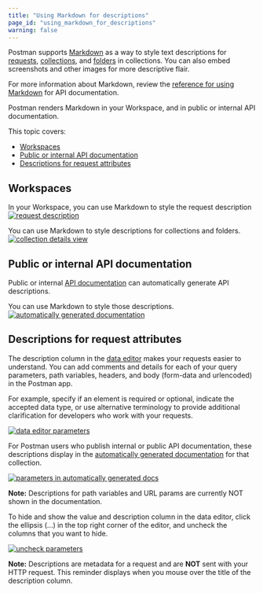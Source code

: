```yaml
---
title: "Using Markdown for descriptions"
page_id: "using_markdown_for_descriptions"
warning: false
---
```


Postman supports [Markdown](/docs/postman/api-documentation/how-to-document-using-markdown/) as a way to style text descriptions for [requests](/docs/postman/sending-api-requests/requests/), [collections](/docs/postman/collections/creating-collections/), and [folders](/docs/postman/collections/managing-collections/) in collections. You can also embed screenshots and other images for more descriptive flair.

For more information about Markdown, review the [reference for using Markdown](https://documenter.getpostman.com/view/33232/markdown-in-api-documentation/JsGc) for API documentation.

Postman renders Markdown in your Workspace, and in public or internal API documentation.

This topic covers:

* [Workspaces](#workspaces)
* [Public or internal API documentation](#public-or-internal-api-documentation)
* [Descriptions for request attributes](#descriptions-for-request-attributes)

## Workspaces

In your Workspace, you can use Markdown to style the request description  
[![request description](https://assets.postman.com/postman-docs/WS-markdown-NSFrequestDescription.png)](https://assets.postman.com/postman-docs/WS-markdown-NSFrequestDescription.png)

You can use Markdown to style descriptions for collections and folders.
[![collection details view](https://assets.postman.com/postman-docs/WS-markdown-descrptions-folders.png)](https://assets.postman.com/postman-docs/WS-markdown-descrptions-folders.png)

## Public or internal API documentation

Public or internal [API documentation](/docs/postman/api-documentation/intro-to-api-documentation/) can automatically generate API descriptions.

You can use Markdown to style those descriptions.
[![automatically generated documentation](https://assets.postman.com/postman-docs/WS-markdown-auto-docs.png)](https://assets.postman.com/postman-docs/WS-markdown-auto-docs.png)

## Descriptions for request attributes

The description column in the [data editor](/docs/postman/launching-postman/navigating-postman/) makes your requests easier to understand. You can add comments and details for each of your query parameters, path variables, headers, and body (form-data and urlencoded) in the Postman app.

For example, specify if an element is required or optional, indicate the accepted data type, or use alternative terminology to provide additional clarification for developers who work with your requests.

[![data editor parameters](https://assets.postman.com/postman-docs/WS-collections-data-editor-params.png)](https://assets.postman.com/postman-docs/WS-collections-data-editor-params.png)

For Postman users who publish internal or public API documentation, these descriptions display in the [automatically generated documentation](/docs/postman/api-documentation/intro-to-api-documentation/) for that collection.

[![parameters in automatically generated docs](https://assets.postman.com/postman-docs/WS-collections-auto-docs.png)](https://assets.postman.com/postman-docs/WS-collections-auto-docs.png)

**Note:** Descriptions for path variables and URL params are currently NOT shown in the documentation.

To hide and show the value and description column in the data editor, click the ellipsis (...) in the top right corner of the editor, and uncheck the columns that you want to hide.

[![uncheck parameters](https://assets.postman.com/postman-docs/WS-collections-uncheck-params.png)](https://assets.postman.com/postman-docs/WS-collections-uncheck-params.png)

**Note:** Descriptions are metadata for a request and are **NOT** sent with your HTTP request. This reminder displays when you mouse over the title of the description column.
